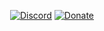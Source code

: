 <div align="center">

[![Discord](https://badgen.net/discord/online-members/U9fZSJJcte)](https://discord.gg/U9fZSJJcte)
[![Donate](https://img.shields.io/badge/Donate-FF5E5B?logo=ko-fi&logoColor=white)](https://www.patreon.com/gensokyoreimagined)
